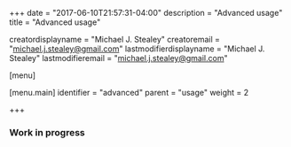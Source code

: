 +++
date = "2017-06-10T21:57:31-04:00"
description = "Advanced usage"
title = "Advanced usage"

creatordisplayname = "Michael J. Stealey" creatoremail = "michael.j.stealey@gmail.com" lastmodifierdisplayname = "Michael J. Stealey" lastmodifieremail = "michael.j.stealey@gmail.com"

[menu]

  [menu.main]
    identifier = "advanced"
    parent = "usage"
    weight = 2

+++

### Work in progress

